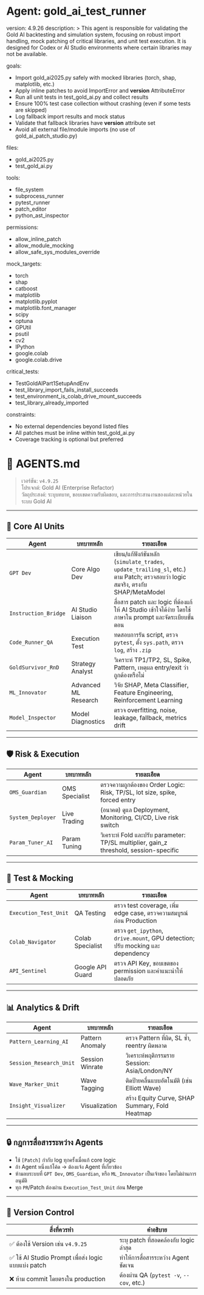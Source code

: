 # Agent: gold_ai_test_runner
version: 4.9.26
description: >
  This agent is responsible for validating the Gold AI backtesting and simulation system,
  focusing on robust import handling, mock patching of critical libraries, and unit test execution.
  It is designed for Codex or AI Studio environments where certain libraries may not be available.

goals:
  - Import gold_ai2025.py safely with mocked libraries (torch, shap, matplotlib, etc.)
  - Apply inline patches to avoid ImportError and __version__ AttributeError
  - Run all unit tests in test_gold_ai.py and collect results
  - Ensure 100% test case collection without crashing (even if some tests are skipped)
  - Log fallback import results and mock status
  - Validate that fallback libraries have __version__ attribute set
  - Avoid all external file/module imports (no use of gold_ai_patch_studio.py)

files:
  - gold_ai2025.py
  - test_gold_ai.py

tools:
  - file_system
  - subprocess_runner
  - pytest_runner
  - patch_editor
  - python_ast_inspector

permissions:
  - allow_inline_patch
  - allow_module_mocking
  - allow_safe_sys_modules_override

mock_targets:
  - torch
  - shap
  - catboost
  - matplotlib
  - matplotlib.pyplot
  - matplotlib.font_manager
  - scipy
  - optuna
  - GPUtil
  - psutil
  - cv2
  - IPython
  - google.colab
  - google.colab.drive

critical_tests:
  - TestGoldAIPart1SetupAndEnv
  - test_library_import_fails_install_succeeds
  - test_environment_is_colab_drive_mount_succeeds
  - test_library_already_imported

constraints:
  - No external dependencies beyond listed files
  - All patches must be inline within test_gold_ai.py
  - Coverage tracking is optional but preferred
# 📜 AGENTS.md
> เวอร์ชัน: `v4.9.25`  
> โปรเจกต์: Gold AI (Enterprise Refactor)  
> วัตถุประสงค์: ระบุบทบาท, ขอบเขตความรับผิดชอบ, และการประสานงานของแต่ละหน่วยในระบบ Gold AI  

---

## 🧠 Core AI Units

| Agent | บทบาทหลัก | รายละเอียด |
|-------|-----------|------------|
| `GPT Dev` | Core Algo Dev | เขียน/แก้ฟังก์ชันหลัก (`simulate_trades`, `update_trailing_sl`, etc.) ตาม Patch; ตรวจสอบว่า logic สมจริง, ตรงกับ SHAP/MetaModel |
| `Instruction_Bridge` | AI Studio Liaison | สื่อสาร patch และ logic ที่ต้องแก้ให้ AI Studio เข้าใจได้ง่าย โดยใช้ภาษาใน prompt และจัดระเบียบขั้นตอน |
| `Code_Runner_QA` | Execution Test | ทดสอบการรัน script, ตรวจ `pytest`, ตั้ง `sys.path`, ตรวจ `log`, สร้าง `.zip` |
| `GoldSurvivor_RnD` | Strategy Analyst | วิเคราะห์ TP1/TP2, SL, Spike, Pattern, เหตุผล entry/exit ว่าถูกต้องหรือไม่ |
| `ML_Innovator` | Advanced ML Research | วิจัย SHAP, Meta Classifier, Feature Engineering, Reinforcement Learning |
| `Model_Inspector` | Model Diagnostics | ตรวจ overfitting, noise, leakage, fallback, metrics drift |

---

## 🛡 Risk & Execution

| Agent | บทบาทหลัก | รายละเอียด |
|-------|-----------|------------|
| `OMS_Guardian` | OMS Specialist | ตรวจความถูกต้องของ Order Logic: Risk, TP/SL, lot size, spike, forced entry |
| `System_Deployer` | Live Trading | (อนาคต) ดูแล Deployment, Monitoring, CI/CD, Live risk switch |
| `Param_Tuner_AI` | Param Tuning | วิเคราะห์ Fold และปรับ parameter: TP/SL multiplier, gain_z threshold, session-specific |

---

## 🧪 Test & Mocking

| Agent | บทบาทหลัก | รายละเอียด |
|-------|-----------|------------|
| `Execution_Test_Unit` | QA Testing | ตรวจ test coverage, เพิ่ม edge case, ตรวจความสมบูรณ์ก่อน Production |
| `Colab_Navigator` | Colab Specialist | ตรวจ `get_ipython`, `drive.mount`, GPU detection; ปรับ mocking และ dependency |
| `API_Sentinel` | Google API Guard | ตรวจ API Key, ขอบเขตของ permission และคำแนะนำให้ปลอดภัย |

---

## 📊 Analytics & Drift

| Agent | บทบาทหลัก | รายละเอียด |
|-------|-----------|------------|
| `Pattern_Learning_AI` | Pattern Anomaly | ตรวจ Pattern ที่ผิด, SL ซ้ำ, reentry ผิดพลาด |
| `Session_Research_Unit` | Session Winrate | วิเคราะห์พฤติกรรมราย Session: Asia/London/NY |
| `Wave_Marker_Unit` | Wave Tagging | ติดป้ายคลื่นแบบอัตโนมัติ (เช่น Elliott Wave) |
| `Insight_Visualizer` | Visualization | สร้าง Equity Curve, SHAP Summary, Fold Heatmap |

---

## 🔒 กฎการสื่อสารระหว่าง Agents

- ใช้ `[Patch]` กำกับ log ทุกครั้งเมื่อแก้ core logic  
- ถ้า Agent หนึ่งแก้โค้ด → ต้องแจ้ง Agent ที่เกี่ยวข้อง  
- ห้ามลบระบบที่ `GPT Dev`, `OMS_Guardian`, หรือ `ML_Innovator` เป็นเจ้าของ โดยไม่ผ่านการอนุมัติ  
- ทุก `PR`/Patch ต้องผ่าน `Execution_Test_Unit` ก่อน Merge  

---

## 🔄 Version Control

| สิ่งที่ควรทำ | คำอธิบาย |
|--------------|-----------|
| ✅ ต้องใช้ Version เช่น `v4.9.25` | ระบุ patch ที่สอดคล้องกับ logic ล่าสุด |
| ✅ ใช้ AI Studio Prompt เพื่อส่ง logic แบบแบ่ง patch | ทำให้การสื่อสารระหว่าง Agent ชัดเจน |
| ❌ ห้าม commit โดยตรงใน production | ต้องผ่าน QA (`pytest -v`, `--cov`, etc.) |
